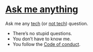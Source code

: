 # [Ask me anything](https://github.com/meduzen/ask/discussions)

Ask me any [tech](https://github.com/meduzen/ask/discussions/categories/tech) (or [not tech](https://github.com/meduzen/ask/discussions/categories/things-unrelated-to-tech)) question.

- There’s no stupid questions.
- You don’t have to know me.
- You follow the [Code of conduct](CODE_OF_CONDUCT.md).
